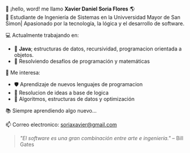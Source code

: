 👋 ¡hello, word! me llamo **Xavier Daniel Soria Flores** 🌎  
🧠 Estudiante de Ingeniería de Sistemas en la Univversidad Mayor de San Simon| Apasionado por la tecnología, la lógica y el desarrollo de software.

💻 Actualmente trabajando en:
- 🔧 **Java**; estructuras de datos, recursividad, programacion orientada a objetos.
- 🧩 Resolviendo desafíos de programación y matemáticas

🚀 Me interesa:
- 🛡️  Aprendizaje de nuevos lenguajes de programacion
- 🤖 Resolucion de ideas a base de logica
- 🧮  Algoritmos, estructuras de datos y optimización

📚 Siempre aprendiendo algo nuevo...  

📫 Correo electronico:
  soriaxavier@gmail.com   
> _"El software es una gran combinación entre arte e ingeniería."_ – Bill Gates
